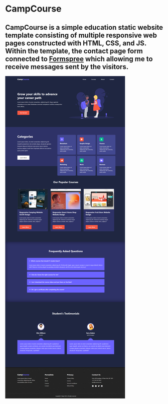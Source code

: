 # CampCourse

## CampCourse is a simple education static website template consisting of multiple responsive web pages constructed with HTML, CSS, and JS. Within the template, the contact page form connected to [Formspree](https://www.formspree.io) which allowing me to receive messages sent by the visitors.

![Screenshot](https://github.com/nayel969/CampCourse/blob/main/imgs/screenshot.png?raw=true)
